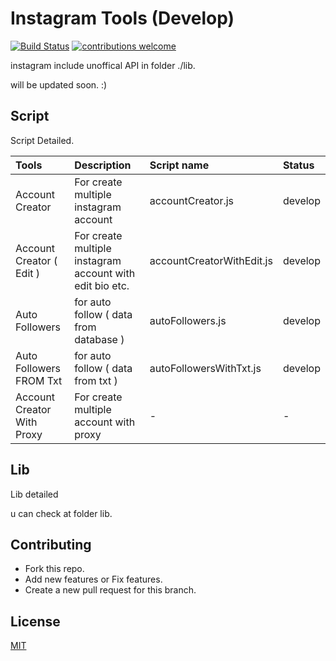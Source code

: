 #  Instagram Tools (Develop)
[![Build Status](https://camo.githubusercontent.com/c9126cc8b292257866ca56cf0568fa257d200a83/68747470733a2f2f696d672e736869656c64732e696f2f62616467652f76657273696f6e2d312e312e302d627269676874677265656e2e7376673f7374796c653d666c61742d737175617265)](https://www.ancreator.com/)  [![contributions welcome](https://img.shields.io/badge/contributions-welcome-brightgreen.svg?style=flat)](https://www.ancreator.com/)



instagram include unoffical API in folder ./lib.

will be updated soon. :)


## Script

Script Detailed.

| Tools | Description |  Script name | Status |
| :---         |  :---     |   :---     | :---     |
| Account Creator| For create multiple instagram account| accountCreator.js |  develop |
| Account Creator ( Edit ) | For create multiple instagram account with edit bio etc. | accountCreatorWithEdit.js | develop |
| Auto Followers | for auto follow ( data from database ) | autoFollowers.js | develop |
| Auto Followers FROM Txt | for auto follow ( data from txt )  | autoFollowersWithTxt.js | develop |
| Account Creator With Proxy | For create multiple account with proxy  | - | - |

## Lib

Lib detailed

u can check at folder lib.


## Contributing

- Fork this repo.
- Add new features or Fix features.
- Create a new pull request for this branch.

## License
[MIT](https://choosealicense.com/licenses/mit/)